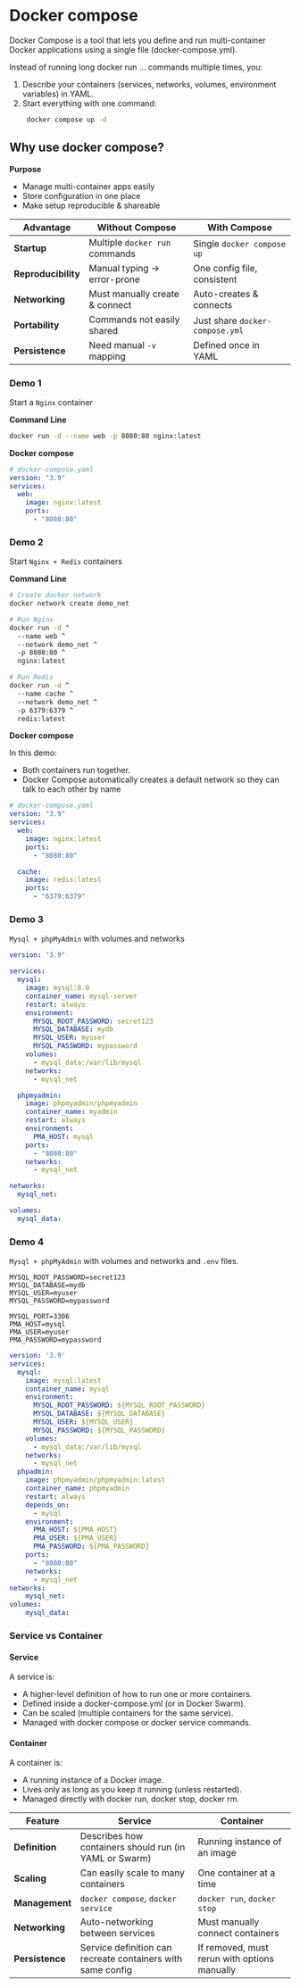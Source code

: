 # Docker compose

Docker Compose is a tool that lets you define and run multi-container Docker applications using a single file (docker-compose.yml).

Instead of running long docker run ... commands multiple times, you:
1. Describe your containers (services, networks, volumes, environment variables) in YAML.
2. Start everything with one command:
   ```bash
    docker compose up -d
    ```
## Why use docker compose?

**Purpose**
- Manage multi-container apps easily
- Store configuration in one place
- Make setup reproducible & shareable
  

| Advantage           | Without Compose                | With Compose                    |
| ------------------- | ------------------------------ | ------------------------------- |
| **Startup**         | Multiple `docker run` commands | Single `docker compose up`      |
| **Reproducibility** | Manual typing → error-prone    | One config file, consistent     |
| **Networking**      | Must manually create & connect | Auto-creates & connects         |
| **Portability**     | Commands not easily shared     | Just share `docker-compose.yml` |
| **Persistence**     | Need manual `-v` mapping       | Defined once in YAML            |


### Demo 1

Start a `Nginx` container

**Command Line**

```bash
docker run -d --name web -p 8080:80 nginx:latest
```

**Docker compose**
```yaml
# docker-compose.yaml
version: "3.9"
services:
  web:
    image: nginx:latest
    ports:
      - "8080:80"
```

### Demo 2

Start `Nginx + Redis` containers

**Command Line**

```bash
# Create docker network
docker network create demo_net

# Run Nginx
docker run -d ^
  --name web ^
  --network demo_net ^
  -p 8080:80 ^
  nginx:latest

# Run Redis
docker run -d ^
  --name cache ^
  --network demo_net ^
  -p 6379:6379 ^
  redis:latest
```

**Docker compose**

In this demo:
- Both containers run together.
- Docker Compose automatically creates a default network so they can talk to each other by name

```yaml
# docker-compose.yaml
version: "3.9"
services:
  web:
    image: nginx:latest
    ports:
      - "8080:80"

  cache:
    image: redis:latest
    ports:
      - "6379:6379"

```

### Demo 3

`Mysql + phpMyAdmin` with volumes and networks


```yaml
version: "3.9"

services:
  mysql:
    image: mysql:8.0
    container_name: mysql-server
    restart: always
    environment:
      MYSQL_ROOT_PASSWORD: secret123
      MYSQL_DATABASE: mydb
      MYSQL_USER: myuser
      MYSQL_PASSWORD: mypassword
    volumes:
      - mysql_data:/var/lib/mysql
    networks:
      - mysql_net

  phpmyadmin:
    image: phpmyadmin/phpmyadmin
    container_name: myadmin
    restart: always
    environment:
      PMA_HOST: mysql
    ports:
      - "8080:80"
    networks:
      - mysql_net

networks:
  mysql_net:

volumes:
  mysql_data:
```

### Demo 4

`Mysql + phpMyAdmin` with volumes and networks and `.env` files.

```plaintext
MYSQL_ROOT_PASSWORD=secret123
MYSQL_DATABASE=mydb
MYSQL_USER=myuser
MYSQL_PASSWORD=mypassword

MYSQL_PORT=3306
PMA_HOST=mysql
PMA_USER=myuser
PMA_PASSWORD=mypassword
```

```yaml
version: '3.9'
services:
  mysql:
    image: mysql:latest
    container_name: mysql
    environment:
      MYSQL_ROOT_PASSWORD: ${MYSQL_ROOT_PASSWORD}
      MYSQL_DATABASE: ${MYSQL_DATABASE}
      MYSQL_USER: ${MYSQL_USER}
      MYSQL_PASSWORD: ${MYSQL_PASSWORD}
    volumes:
      - mysql_data:/var/lib/mysql
    networks:
      - mysql_net
  phpadmin:
    image: phpmyadmin/phpmyadmin:latest
    container_name: phpmyadmin
    restart: always
    depends_on:
      - mysql
    environment:
      PMA_HOST: ${PMA_HOST}
      PMA_USER: ${PMA_USER}
      PMA_PASSWORD: ${PMA_PASSWORD}
    ports:
      - "8080:80"
    networks:
      - mysql_net
networks:
    mysql_net:
volumes:
    mysql_data:
```

### Service vs Container

#### Service

A service is:
- A higher-level definition of how to run one or more containers.
- Defined inside a docker-compose.yml (or in Docker Swarm).
- Can be scaled (multiple containers for the same service).
- Managed with docker compose or docker service commands.

#### Container

A container is:
- A running instance of a Docker image.
- Lives only as long as you keep it running (unless restarted).
- Managed directly with docker run, docker stop, docker rm.

| Feature         | Service                                                     | Container                                    |
| --------------- | ----------------------------------------------------------- | -------------------------------------------- |
| **Definition**  | Describes how containers should run (in YAML or Swarm)      | Running instance of an image                 |
| **Scaling**     | Can easily scale to many containers                         | One container at a time                      |
| **Management**  | `docker compose`, `docker service`                          | `docker run`, `docker stop`                  |
| **Networking**  | Auto-networking between services                            | Must manually connect containers             |
| **Persistence** | Service definition can recreate containers with same config | If removed, must rerun with options manually |
